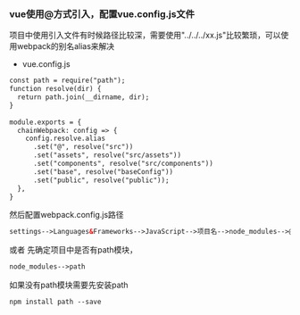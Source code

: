 ### vue使用@方式引入，配置vue.config.js文件
项目中使用引入文件有时候路径比较深，需要使用"../../../xx.js"比较繁琐，可以使用webpack的别名alias来解决
- vue.config.js
```html
const path = require("path");
function resolve(dir) {
  return path.join(__dirname, dir);
}
 
module.exports = {
  chainWebpack: config => {
    config.resolve.alias
      .set("@", resolve("src"))
      .set("assets", resolve("src/assets"))
      .set("components", resolve("src/components"))
      .set("base", resolve("baseConfig"))
      .set("public", resolve("public"));
  },
}
```
然后配置webpack.config.js路径
```html
settings-->Languages&Frameworks-->JavaScript-->项目名-->node_modules-->@vue-->@cli-service-->webpack.config.js
```
或者
先确定项目中是否有path模块，
```html
node_modules-->path
```
如果没有path模块需要先安装path
```html
npm install path --save
```
